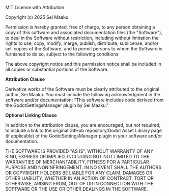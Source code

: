 MIT License with Attribution

Copyright (c) 2025 Sei Maaku

Permission is hereby granted, free of charge, to any person obtaining a copy
of this software and associated documentation files (the "Software"), to deal
in the Software without restriction, including without limitation the rights
to use, copy, modify, merge, publish, distribute, sublicense, and/or sell
copies of the Software, and to permit persons to whom the Software is
furnished to do so, subject to the following conditions:

The above copyright notice and this permission notice shall be included in all
copies or substantial portions of the Software.

**Attribution Clause**

Derivative works of the Software must be clearly attributed to the original author, Sei Maaku. You must include the following acknowledgment in the software and/or documentation:
"This software includes code derived from the GodotSettingsManager plugin by Sei Maaku."

**Optional Linking Clause**

In addition to the attribution clause, you are encouraged, but not required, to include a link to the original GitHub repository/Godot Asset Library page (if applicable) of the GodotSettingsManager plugin in your software and/or documentation.

THE SOFTWARE IS PROVIDED "AS IS", WITHOUT WARRANTY OF ANY KIND, EXPRESS OR
IMPLIED, INCLUDING BUT NOT LIMITED TO THE WARRANTIES OF MERCHANTABILITY,
FITNESS FOR A PARTICULAR PURPOSE AND NONINFRINGEMENT. IN NO EVENT SHALL THE
AUTHORS OR COPYRIGHT HOLDERS BE LIABLE FOR ANY CLAIM, DAMAGES OR OTHER
LIABILITY, WHETHER IN AN ACTION OF CONTRACT, TORT OR OTHERWISE, ARISING FROM,
OUT OF OR IN CONNECTION WITH THE SOFTWARE OR THE USE OR OTHER DEALINGS IN THE
SOFTWARE.
